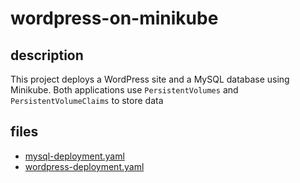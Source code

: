 # wordpress-on-minikube

## description

This project deploys a WordPress site and a MySQL database using Minikube. Both applications use `PersistentVolumes` and `PersistentVolumeClaims` to store data

## files

- [mysql-deployment.yaml](https://github.com/dehvCurtis/wordpress-on-minikube/blob/main/mysql-deployment.yaml)
- [wordpress-deployment.yaml](https://github.com/dehvCurtis/wordpress-on-minikube/blob/main/wordpress-deployment.yaml)

